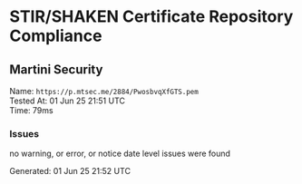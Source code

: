 # STIR/SHAKEN Certificate Repository Compliance

## Martini Security

Name: `https://p.mtsec.me/2884/PwosbvqXfGTS.pem`\
Tested At: 01 Jun 25 21:51 UTC\
Time: 79ms

### Issues

no warning, or error, or notice date level issues were found

Generated: 01 Jun 25 21:52 UTC